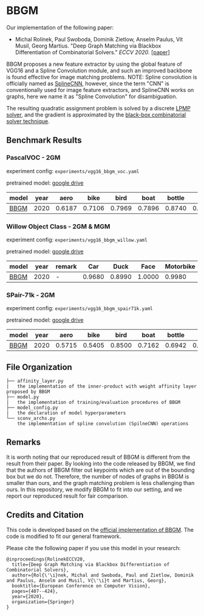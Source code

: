# BBGM

Our implementation of the following paper:
* Michal Rolínek, Paul Swoboda, Dominik Zietlow, Anselm Paulus, Vít Musil, Georg Martius. "Deep Graph Matching via Blackbox Differentiation of Combinatorial Solvers." _ECCV 2020_. 
    [[paper]](https://www.ecva.net/papers/eccv_2020/papers_ECCV/papers/123730409.pdf)

BBGM proposes a new feature extractor by using the global feature of VGG16 and a Spline Convolution module, and such an improved backbone is found effective for image matching problems. 
NOTE: Spline convolution is officially named as [SplineCNN](https://arxiv.org/abs/1711.08920), however, since the term "CNN" is conventionally used for image feature extractors, and SplineCNN works on graphs, here we name it as "Spline Convolution" for disambiguation.

The resulting quadratic assignment problem is solved by a discrete [LPMP solver](https://github.com/LPMP/LPMP), and the gradient is approximated by the [black-box combinatorial solver technique](https://arxiv.org/abs/1912.02175).

## Benchmark Results
### PascalVOC - 2GM

experiment config: ``experiments/vgg16_bbgm_voc.yaml``

pretrained model: [google drive](https://drive.google.com/file/d/1RxC7daviZf3kz2Nvr76DldR_oMHfNB4h/view?usp=sharing)

| model                  | year | aero   | bike   | bird   | boat   | bottle | bus    | car    | cat    | chair  | cow    | table  | dog    | horse  | mbkie  | person | plant  | sheep  | sofa   | train  | tv     | mean   |
| ---------------------- | ---- | ------ | ------ | ------ | ------ | ------ | ------ | ------ | ------ | ------ | ------ | ------ | ------ | ------ | ------ | ------ | ------ | ------ | ------ | ------ | ------ | ------ |
| [BBGM](https://thinkmatch.readthedocs.io/en/latest/guide/models.html#bbgm) | 2020 | 0.6187 | 0.7106 | 0.7969 | 0.7896 | 0.8740 | 0.9401 | 0.8947 | 0.8022 | 0.5676 | 0.7914 | 0.6458 | 0.7892 | 0.7615 | 0.7512 | 0.6519 | 0.9818 | 0.7729 | 0.7701 | 0.9494 | 0.9393 | 0.7899 |

### Willow Object Class - 2GM & MGM

experiment config: ``experiments/vgg16_bbgm_willow.yaml``

pretrained model: [google drive](https://drive.google.com/file/d/1bt8wBeimM0ofm3QWEVOWWKxoIVRfFwi-/view?usp=sharing)

| model                    | year | remark          | Car    | Duck   | Face   | Motorbike | Winebottle | mean   |
| ------------------------ | ---- | --------------- | ------ | ------ | ------ | --------- | ---------- | ------ |
| [BBGM](https://thinkmatch.readthedocs.io/en/latest/guide/models.html#bbgm) | 2020 | -               | 0.9680 | 0.8990 | 1.0000 | 0.9980    | 0.9940     | 0.9718 |

### SPair-71k - 2GM

experiment config: ``experiments/vgg16_bbgm_spair71k.yaml``

pretrained model: [google drive](https://drive.google.com/file/d/1qWPmOLo6zSvXgreKtHfEBTYwLXyRb_ot/view?usp=sharing)

| model   | year | aero   | bike   | bird   | boat   | bottle | bus    | car    | cat    | chair  | cow    | dog    | horse  | mtbike | person | plant  | sheep  | train  | tv     | mean |
| ------- | ---- | ------ | ------ | ------ | ------ | ------ | ------ | ------ | ------ | ------ | ------ | ------ | ------ | ------ | ------ | ------ | ------ | ------ | ------ | ------ |
| [BBGM](https://thinkmatch.readthedocs.io/en/latest/guide/models.html#bbgm)    | 2020 | 0.5715 | 0.5405 | 0.8500 | 0.7162 | 0.6942 | 0.9095 | 0.7826 | 0.7223 | 0.6693 | 0.7151 | 0.6131 | 0.6944 | 0.7264 | 0.7221 | 0.9865 | 0.7926 | 0.9358 | 0.9919 |0.7574|

## File Organization
```
├── affinity_layer.py
|   the implementation of the inner-product with weight affinity layer proposed by BBGM
├── model.py
|   the implementation of training/evaluation procedures of BBGM
├── model_config.py
|   the declaration of model hyperparameters
└── sconv_archs.py
    the implementation of spline convolution (SpilneCNN) operations
```

## Remarks
It is worth noting that our reproduced result of BBGM is different from the result from their paper. By looking into the code released by BBGM, we find that the authors of BBGM filter out keypoints which are out of the bounding box but we do not. Therefore, the number of nodes of graphs in BBGM is smaller than ours, and the graph matching problem is less challenging than ours. In this repository, we modify BBGM to fit into our setting, and we report our reproduced result for fair comparison.

## Credits and Citation
This code is developed based on the [official implementation of BBGM](https://github.com/martius-lab/blackbox-deep-graph-matching). The code is modified to fit our general framework.

Please cite the following paper if you use this model in your research:
```
@inproceedings{RolinekECCV20,
  title={Deep Graph Matching via Blackbox Differentiation of Combinatorial Solvers},
  author={Rol{\'\i}nek, Michal and Swoboda, Paul and Zietlow, Dominik and Paulus, Anselm and Musil, V{\'\i}t and Martius, Georg},
  booktitle={European Conference on Computer Vision},
  pages={407--424},
  year={2020},
  organization={Springer}
}
```
